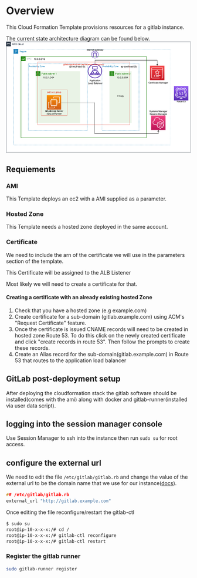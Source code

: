 # Overview

This Cloud Formation Template provisions resources for a gitlab instance.

The current state architecture diagram can be found below.
![diagram](img/aws.drawio.png)


## Requiements

### AMI
This Template deploys an ec2 with a AMI supplied as a parameter.

### Hosted Zone 
This Template needs a hosted zone deployed in the same account.

### Certificate
We need to include the arn of the certificate we will use in the parameters section of the template.

This Certificate will be assigned to the ALB Listener 

Most likely we will need to create a certificate for that.

#### Creating a certificate with an already existing hosted Zone
1. Check that you have a hosted zone (e.g example.com)
2. Create certificate for a sub-domain (gitlab.example.com) using ACM's "Request Certificate" feature.
3. Once the certificate is issued CNAME records will need to be created in hosted zone Route 53. 
To do this click on the newly created certificate and click "create records in route 53". Then follow the prompts to create these records.
4. Create an Alias record for the sub-domain(gitlab.example.com) in Route 53 that routes to the application load balancer

## GitLab post-deployment setup
After deploying the cloudformation stack the gitlab software should be installed(comes with the ami) along with docker and gitlab-runner(installed via user data script).

## logging into the session manager console
Use Session Manager to ssh into the instance then run `sudo su` for root access.

## configure the external url
We need to edit the file `/etc/gitlab/gitlab.rb` and change the value of the external url to be the domain name that we use for our instance([docs](https://docs.gitlab.com/omnibus/settings/configuration.html#configure-the-external-url-for-gitlab)).

```c
## /etc/gitlab/gitlab.rb
external_url "http://gitlab.example.com"
```

Once editing the file reconfigure/restart the gitlab-ctl

```
$ sudo su
root@ip-10-x-x-x:/# cd /
root@ip-10-x-x-x:/# gitlab-ctl reconfigure
root@ip-10-x-x-x:/# gitlab-ctl restart
```

### Register the gitlab runner

```sh
sudo gitlab-runner register
```
